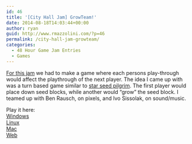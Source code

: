 ```yaml
---
id: 46
title: '[City Hall Jam] GrowTeam!'
date: 2014-08-18T14:03:44+00:00
author: ryan
guid: http://www.rmazzolini.com/?p=46
permalink: /city-hall-jam-growteam/
categories:
  - 48 Hour Game Jam Entries
  - Games
---
```

[For this jam](http://www.makegamessa.com/discussion/2334/city-hall-jam-growteam) we had to make a game where each persons play-through would affect the playthrough of the next player. The idea I came up with was a turn based game similar to [star seed pilgrim](http://www.starseedpilgrim.com/). The first player would place down seed blocks, while another would &#8220;grow&#8221; the seed block. I teamed up with Ben Rausch, on pixels, and Ivo Sissolak, on sound/music.

Play it here:  
[Windows](http://dl.dropboxusercontent.com/u/29499659/GrowTeam/Windows.zip)<a><br /> </a>[Linux](http://dl.dropboxusercontent.com/u/29499659/GrowTeam/Linux.zip)<a><br /> </a>[Mac](http://dl.dropboxusercontent.com/u/29499659/GrowTeam/Mac.zip)<a><br /> </a>[Web](http://dl.dropboxusercontent.com/u/29499659/GrowTeam/Web/Web.html)<a><br /> </a>

<span class="embed-youtube" style="text-align:center; display: block;"></span>